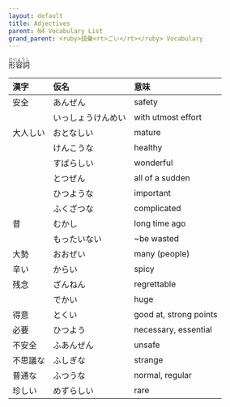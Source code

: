 ```yaml
---
layout: default
title: Adjectives
parent: N4 Vocabulary List
grand_parent: <ruby>語彙<rt>ごい</rt></ruby> Vocabulary
---
```


<ruby>形容詞<rt>けいようし</rt></ruby>

| 漢字     | 仮名               | 意味                   |
|:-------- |:------------------ |:---------------------- |
| 安全     | あんぜん           | safety                 |
|          | いっしょうけんめい | with utmost effort     |
| 大人しい | おとなしい         | mature                 |
|          | けんこうな         | healthy                |
|          | すばらしい         | wonderful              |
|          | とつぜん           | all of a sudden        |
|          | ひつような         | important              |
|          | ふくざつな         | complicated            |
| 昔       | むかし             | long time ago          |
|          | もったいない       | ~be wasted             |
| 大勢     | おおぜい           | many (people)          |
| 辛い     | からい             | spicy                  |
| 残念     | ざんねん           | regrettable            |
|          | でかい             | huge                   |
| 得意     | とくい             | good at, strong points |
| 必要     | ひつよう           | necessary, essential   |
| 不安全   | ふあんぜん         | unsafe                 |
| 不思議な | ふしぎな           | strange                |
| 普通な   | ふつうな           | normal, regular        |
| 珍しい   | めずらしい         | rare                   |
